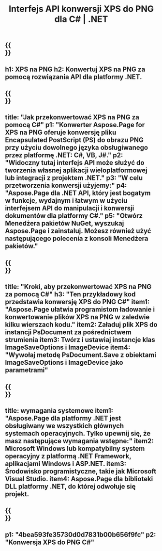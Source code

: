 ﻿---
translation: true
template: /_templates/_conversion-child-net.md
title: Interfejs API konwersji XPS do PNG dla C# |  .NET
url: /net/conversion/xps-to-png/
description: Przykładowy kod konwersji XPS na PNG C#. Użyj przykładowego kodu API dla plików XPS wsadowych do konwersji PNG w VB.NET, Asp.NET lub dowolnej aplikacji opartej na .NET.
informat: XPS
outformat: PNG
otherformats: XPS EPS
---

{{<section banner>}}
---
h1: XPS na PNG
h2: Konwertuj XPS na PNG za pomocą rozwiązania API dla platformy .NET.
---

{{<section overview>}}
---
title: "Jak przekonwertować XPS na PNG za pomocą C#"
p1: "Konwerter Aspose.Page for XPS na PNG oferuje konwersję pliku Encapsulated PostScript (PS) do obrazu PNG przy użyciu dowolnego języka obsługiwanego przez platformę .NET: C#, VB, J#."
p2: "Widoczny tutaj interfejs API może służyć do tworzenia własnej aplikacji wieloplatformowej lub integracji z projektem .NET."
p3: "W celu przetworzenia konwersji użyjemy:"
p4: "Aspose.Page dla .NET API, który jest bogatym w funkcje, wydajnym i łatwym w użyciu interfejsem API do manipulacji i konwersji dokumentów dla platformy C#."
p5: "Otwórz Menedżera pakietów NuGet, wyszukaj Aspose.Page i zainstaluj. Możesz również użyć następującego polecenia z konsoli Menedżera pakietów."
---

{{<section feature1>}}
---
title: "Kroki, aby przekonwertować XPS na PNG za pomocą C#"
h3: "Ten przykładowy kod przedstawia konwersję XPS do PNG C#"
item1: "Aspose.Page ułatwia programistom ładowanie i konwertowanie plików XPS na PNG w zaledwie kilku wierszach kodu."
item2: Załaduj plik XPS do instancji PsDocument za pośrednictwem strumienia
item3: Twórz i ustawiaj instancje klas ImageSaveOptions i ImageDevice
item4: "Wywołaj metodę PsDocument.Save z obiektami ImageSaveOptions i ImageDevice jako parametrami"
---

{{<section feature2>}}
---
title: wymagania systemowe
item1: "Aspose.Page dla platformy .NET jest obsługiwany we wszystkich głównych systemach operacyjnych. Tylko upewnij się, że masz następujące wymagania wstępne:"
item2: Microsoft Windows lub kompatybilny system operacyjny z platformą .NET Framework, aplikacjami Windows i ASP.NET.
item3: Środowisko programistyczne, takie jak Microsoft Visual Studio.
item4: Aspose.Page dla biblioteki DLL platformy .NET, do której odwołuje się projekt.
---

{{<section gist>}}
---
p1: "4bea593fe35730d0d7831b00b656f9fc"
p2: "Konwersja XPS do PNG C#"
---
